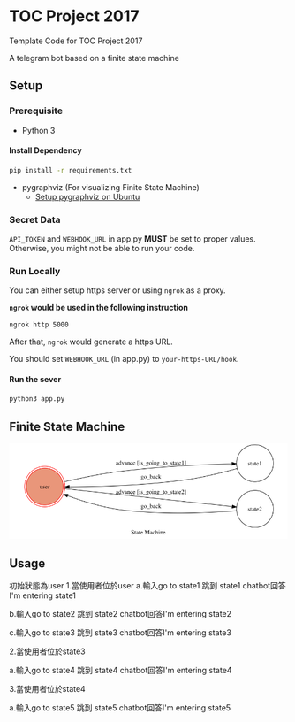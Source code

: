 # TOC Project 2017

Template Code for TOC Project 2017

A telegram bot based on a finite state machine

## Setup

### Prerequisite
* Python 3

#### Install Dependency
```sh
pip install -r requirements.txt
```

* pygraphviz (For visualizing Finite State Machine)
    * [Setup pygraphviz on Ubuntu](http://www.jianshu.com/p/a3da7ecc5303)

### Secret Data

`API_TOKEN` and `WEBHOOK_URL` in app.py **MUST** be set to proper values.
Otherwise, you might not be able to run your code.

### Run Locally
You can either setup https server or using `ngrok` as a proxy.

**`ngrok` would be used in the following instruction**

```sh
ngrok http 5000
```

After that, `ngrok` would generate a https URL.

You should set `WEBHOOK_URL` (in app.py) to `your-https-URL/hook`.

#### Run the sever

```sh
python3 app.py
```

## Finite State Machine
![fsm](./img/show-fsm.png)

## Usage

初始狀態為user
1.當使用者位於user
a.輸入go to state1 跳到 state1 chatbot回答I'm entering state1

b.輸入go to state2 跳到 state2 chatbot回答I'm entering state2

c.輸入go to state3 跳到 state3 chatbot回答I'm entering state3

2.當使用者位於state3

a.輸入go to state4 跳到 state4 chatbot回答I'm entering state4

3.當使用者位於state4

a.輸入go to state5 跳到 state5 chatbot回答I'm entering state5

